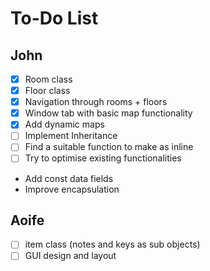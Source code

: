 # To-Do List
## John
- [X] Room class
- [X] Floor class
- [X] Navigation through rooms + floors
- [X] Window tab with basic map functionality
- [X] Add dynamic maps
- [ ] Implement Inheritance
- [ ] Find a suitable function to make as inline
- [ ] Try to optimise existing functionalities
- Add const data fields 
- Improve encapsulation
## Aoife
- [ ] item class (notes and keys as sub objects) 
- [ ] GUI design and layout
